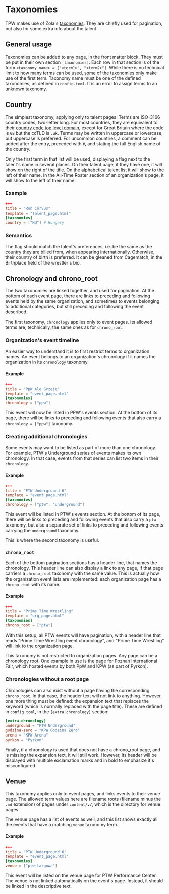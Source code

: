 # Taxonomies

TPW makes use of Zola's [taxonomies](https://www.getzola.org/documentation/content/taxonomies/).
They are chiefly used for pagination, but also for some extra info about the talent.

## General usage

Taxonomies can be added to any page, in the front matter block. They must be put in their own section `[taxonomies]`.
Each row in that section is of the form `<taxonomy_name> = ["<term1>", "<term2>"]`.
While there is no technical limit to how many terms can be used, some of the taxonomies only make use of the first term.
Taxonomy name must be one of the defined taxonomies, as defined in `config.toml`. It is an error to assign terms to an unknown taxonomy.

## Country

The simplest taxonomy, applying only to talent pages. Terms are ISO-3166 country codes, two-letter long.
For most countries, they are equivalent to their [country code top level domain](https://en.wikipedia.org/wiki/Country_code_top-level_domain), except for Great Britain where the code is `GB` but the ccTLD is `.uk`.
Terms may be written in uppercase or lowercase, but uppercase is preferred.
For uncommon countries, a comment can be added after the entry, preceded with `#`, and stating the full English name of the country.

Only the first term in that list will be used, displaying a flag next to the talent's name in several places.
On their talent page, if they have one, it will show on the right of the title.
On the alphabetical talent list it will show to the left of their name.
In the All-Time Roster section of an organization's page, it will show to the left of their name.


### Example

```toml
+++
title = "Ron Corvus"
template = "talent_page.html"
[taxonomies]
country = ["HU"] # Hungary
```

### Semantics

The flag should match the talent's preferences, i.e. be the same as the country they are billed from, when appearing internationally.
Otherwise, their country of birth is preferred. It can be gleaned from Cagematch, in the Birthplace field of the wrestler's bio.

## Chronology and chrono_root

The two taxonomies are linked together, and used for pagination.
At the bottom of each event page, there are links to preceding and following events held by the same organization, and sometimes to events belonging to additional categories, but still preceding and following the event described.

The first taxonomy, `chronology` applies only to event pages.
Its allowed terms are, technically, the same ones as for `chrono_root`. 

### Organization's event timeline

An easier way to understand it is to first restrict terms to organization names.
An event belongs to an organization's chronology if it names the organization in its `chronology` taxonomy.

#### Example

```toml
+++
title = "PpW Ale Grzeje"
template = "event_page.html"
[taxonomies]
chronology = ["ppw"]
```

This event will now be listed in PPW's events section.
At the bottom of its page, there will be links to preceding and following events that also carry a `chronology = ["ppw"]` taxonomy.

### Creating additional chronologies

Some events may want to be listed as part of more than one chronology. For example, PTW's Underground series of events makes its own chronology. In that case, events from that series can list two items in their `chronology`.

#### Example

```toml
+++
title = "PTW Underground 6"
template = "event_page.html"
[taxonomies]
chronology = ["ptw", "underground"]
```

This event will be listed in PTW's events section.
At the bottom of its page, there will be links to preceding and following events that also carry a `ptw` taxonomy, but also a separate set of links to preceding and following events carrying the `underground` taxonomy.

This is where the second taxonomy is useful.

### `chrono_root`

Each of the bottom pagination sections has a header line, that names the chronology. This header line can also display a link to any page, if that page carriers a `chrono_root` taxonomy with the same value.
This is actually how the organization event lists are implemented: each organization page has a `chrono_root` with its name.

#### Example

```toml
+++
title = "Prime Time Wrestling"
template = "org_page.html"
[taxonomies]
chrono_root = ["ptw"]
```

With this setup, all PTW events will have pagination, with a header line that reads "Prime Time Wrestling event chronology", and "Prime Time Wrestling" will link to the organization page.

This taxonomy is not restricted to organization pages. Any page can be a chronology root. One example in use is the page for Poznań International Fair, which hosted events by both PpW and KPW (as part of Pyrkon).

### Chronologies without a root page

Chronologies can also exist without a page having the corresponding `chrono_root`. In that case, the header text will not link to anything.
However, one more thing must be defined: the expansion text that replaces the keyword (which is normally replaced with the page title).
These are defined in `config.toml`, in the `[extra.chronology]` section:

```toml
[extra.chronology]
underground = "PTW Underground"
godzina-zero = "KPW Godzina Zero"
arena = "KPW Arena"
pyrkon = "Pyrkon"
```

Finally, if a chronology is used that does not have a chrono_root page, and is missing the expansion text, it will still work.
However, its header will be displayed with multiple exclamation marks and in bold to emphasize it's misconfigured.

## Venue

This taxonomy applies only to event pages, and links events to their venue page.
The allowed term values here are filename roots (filename minus the `.md` extension) of pages under `content/v/`, which is the directory for venue pages.

The venue page has a list of events as well, and this list shows exactly all the events that have a matching `venue` taxonomy term.


#### Example

```toml
+++
title = "PTW Underground 6"
template = "event_page.html"
[taxonomies]
venue = ["ptw-targowa"]
```

This event will be listed on the venue page for PTW Performance Center.
The venue is not linked automatically on the event's page. Instead, it should be linked in the descriptive text.
